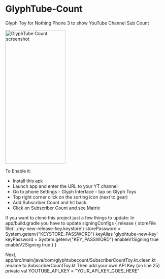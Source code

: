 # GlyphTube-Count
Glyph Toy for Nothing Phone 3 to show YouTube Channel Sub Count

<img width="189" height="420" alt="GlyphTube Count screenshot" src="https://github.com/user-attachments/assets/49b34024-cfce-4783-8a3d-6c3e5748167d" />

To Enable it:
* Install this apk
* Launch app and enter the URL to your YT channel
* Go to phone Settings - Glyph Interface - tap on Glyph Toys
* Top right corner click on the sorting icon (next to gear)
* Add Subscriber Count and hit back. 
* Click on Subscriber Count and see Matrix


If you want to clone this project just a few things to update:
In app/build.gradle you have to update
signingConfigs {
        release {
            storeFile file('../my-new-release-key.keystore')
            storePassword = System.getenv("KEYSTORE_PASSWORD")
            keyAlias 'glyphtube-new-key'
            keyPassword = System.getenv("KEY_PASSWORD")
            enableV1Signing true
            enableV2Signing true
        }
    }

Next, app/src/main/java/com/glyphtubecount/SubscriberCountToy.kt.clean.kt rename to SubscriberCountToy.kt
Then add your own API Key (on line 25) 
private val YOUTUBE_API_KEY = "YOUR_API_KEY_GOES_HERE"
